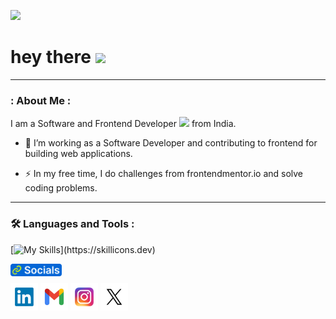 ![](https://komarev.com/ghpvc/?username=itskrish01&color=green)

<h1>
  hey there
  <img src="https://media.giphy.com/media/hvRJCLFzcasrR4ia7z/giphy.gif" width="30px"/>
</h1>

---

### : About Me :

I am a Software and Frontend Developer <img src="https://media.giphy.com/media/WUlplcMpOCEmTGBtBW/giphy.gif" width="30"> from India.

- :telescope: I’m working as a Software Developer and contributing to frontend for building web applications.

- :zap: In my free time, I do challenges from frontendmentor.io and solve coding problems.

---

### :hammer_and_wrench: Languages and Tools :

[![My Skills](https://skillicons.dev/icons?i=html,css,react,redux,sass,nodejs,js,nextjs,tailwind,ts,express,bootstrap,c,cpp,git,mongodb,vite,expressjs,figma,github,)](https://skillicons.dev)





<a href="https://tejanaik15.github.io/personal-portfolio/" target="_blank" align="left"><img align="left" height="20" alt="socials" src="socials.png"></a>
<br>


<a title="" href="" target="_blank"><img height="44" alt="Linkdin"  src="linkdin.png"></a> 
<a title="tinkuteja740@gmail.com" href="mailto:tinkuteja740@gmail.com" target="_blank"><img height="44" alt="Gmail" src="Gmail.png"></a>
<a title="https://www.instagram.com/eren_yeager9_" href="https://www.instagram.com/eren_yeager9_" target="_blank"><img height="44" alt="Instagram" src="Instagram.png"></a>
<a title="" href="" target="_blank"><img height="44" alt="Twitter" src="Twitter.png"></a>










